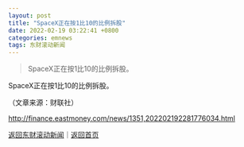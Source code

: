 ```yaml
---
layout: post
title: "SpaceX正在按1比10的比例拆股"
date: 2022-02-19 03:22:41 +0800
categories: emnews
tags: 东财滚动新闻
---
```

> SpaceX正在按1比10的比例拆股。

<p>SpaceX正在按1比10的比例拆股。</p><p class="em_media">（文章来源：财联社）</p>

<http://finance.eastmoney.com/news/1351,202202192281776034.html>

[返回东财滚动新闻](//finews.withounder.com/emnews/)｜[返回首页](//finews.withounder.com/)